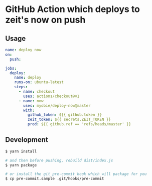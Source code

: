 # GitHub Action which deploys to zeit's now on push

## Usage

```yml
name: deploy now
on:
  push:

jobs:
  deploy:
    name: deploy
    runs-on: ubuntu-latest
    steps:
      - name: checkout
        uses: actions/checkout@v1
      - name: now
        uses: myobie/deploy-now@master
        with:
          github_token: ${{ github.token }}
          zeit_token: ${{ secrets.ZEIT_TOKEN }}
          prod: ${{ github.ref == 'refs/heads/master' }}
```

## Development

```sh
$ yarn install

# and then before pushing, rebuild dist/index.js
$ yarn package

# or install the git pre-commit hook which will package for you
$ cp pre-commit.sample .git/hooks/pre-commit
```
